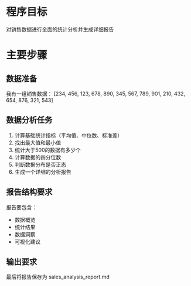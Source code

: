 # 程序目标
对销售数据进行全面的统计分析并生成详细报告

# 主要步骤

## 数据准备
我有一组销售数据：
[234, 456, 123, 678, 890, 345, 567, 789, 901, 210, 432, 654, 876, 321, 543]

## 数据分析任务
1. 计算基础统计指标（平均值、中位数、标准差）
2. 找出最大值和最小值
3. 统计大于500的数据有多少个
4. 计算数据的四分位数
5. 判断数据分布是否正态
6. 生成一个详细的分析报告

## 报告结构要求
报告要包含：
- 数据概览
- 统计结果
- 数据洞察
- 可视化建议

## 输出要求
最后将报告保存为 sales_analysis_report.md
